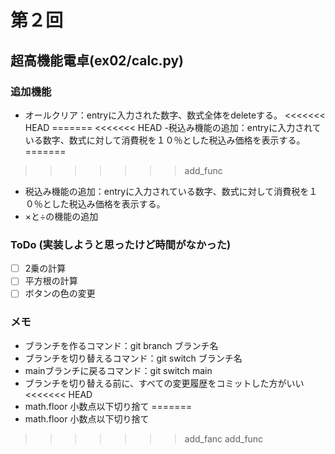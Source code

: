 # 第２回
## 超高機能電卓(ex02/calc.py)
### 追加機能
- オールクリア：entryに入力された数字、数式全体をdeleteする。
<<<<<<< HEAD
=======
<<<<<<< HEAD
-税込み機能の追加：entryに入力されている数字、数式に対して消費税を１０％とした税込み価格を表示する。
=======
>>>>>>> add_func
- 税込み機能の追加：entryに入力されている数字、数式に対して消費税を１０％とした税込み価格を表示する。
- ×と÷の機能の追加

### ToDo (実装しようと思ったけど時間がなかった)
- [ ] 2乗の計算
- [ ] 平方根の計算
- [ ] ボタンの色の変更

### メモ
- ブランチを作るコマンド：git branch ブランチ名
- ブランチを切り替えるコマンド：git switch ブランチ名
- mainブランチに戻るコマンド：git switch main
- ブランチを切り替える前に、すべての変更履歴をコミットした方がいい
<<<<<<< HEAD
- math.floor 小数点以下切り捨て
=======
- math.floor 小数点以下切り捨て
>>>>>>> add_fanc
>>>>>>> add_func

